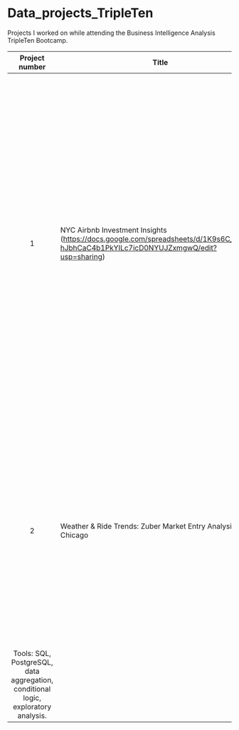 # Data_projects_TripleTen
Projects I worked on while attending the Business Intelligence Analysis TripleTen Bootcamp.


| Project number | Title | Description |
| :-----------: | ----------- |----------- |
| 1 | NYC Airbnb Investment Insights (https://docs.google.com/spreadsheets/d/1K9s6C_qu005-hJbhCaC4b1PkYILc7icD0NYUJZxmgwQ/edit?usp=sharing) | AUsed Excel and pivot tables to clean and analyze Airbnb data from Manhattan. Identified the most attractive neighborhoods and property sizes based on review frequency (as a proxy for demand). Applied conditional logic and aggregation to estimate monthly and annual revenue for top listings using calendar data. Documented all cleaning steps, built interactive dashboards, and delivered actionable investment insights for a hypothetical client. |
| 2 | Weather & Ride Trends: Zuber Market Entry Analysis in Chicago | Explored taxi ride data to inform Zuber’s entry strategy in Chicago. Identified top-performing companies, ride volumes by date, and weather effects on trip durations from the Loop to O’Hare. Used SQL to join multi-table datasets, classify weather conditions, and segment rides for competitor and operational analysis.
Tools: SQL, PostgreSQL, data aggregation, conditional logic, exploratory analysis. |
